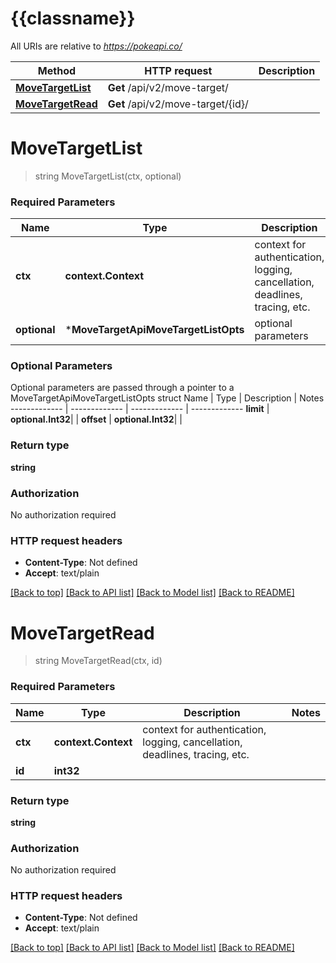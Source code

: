 # {{classname}}

All URIs are relative to *https://pokeapi.co/*

Method | HTTP request | Description
------------- | ------------- | -------------
[**MoveTargetList**](MoveTargetApi.md#MoveTargetList) | **Get** /api/v2/move-target/ | 
[**MoveTargetRead**](MoveTargetApi.md#MoveTargetRead) | **Get** /api/v2/move-target/{id}/ | 

# **MoveTargetList**
> string MoveTargetList(ctx, optional)


### Required Parameters

Name | Type | Description  | Notes
------------- | ------------- | ------------- | -------------
 **ctx** | **context.Context** | context for authentication, logging, cancellation, deadlines, tracing, etc.
 **optional** | ***MoveTargetApiMoveTargetListOpts** | optional parameters | nil if no parameters

### Optional Parameters
Optional parameters are passed through a pointer to a MoveTargetApiMoveTargetListOpts struct
Name | Type | Description  | Notes
------------- | ------------- | ------------- | -------------
 **limit** | **optional.Int32**|  | 
 **offset** | **optional.Int32**|  | 

### Return type

**string**

### Authorization

No authorization required

### HTTP request headers

 - **Content-Type**: Not defined
 - **Accept**: text/plain

[[Back to top]](#) [[Back to API list]](../README.md#documentation-for-api-endpoints) [[Back to Model list]](../README.md#documentation-for-models) [[Back to README]](../README.md)

# **MoveTargetRead**
> string MoveTargetRead(ctx, id)


### Required Parameters

Name | Type | Description  | Notes
------------- | ------------- | ------------- | -------------
 **ctx** | **context.Context** | context for authentication, logging, cancellation, deadlines, tracing, etc.
  **id** | **int32**|  | 

### Return type

**string**

### Authorization

No authorization required

### HTTP request headers

 - **Content-Type**: Not defined
 - **Accept**: text/plain

[[Back to top]](#) [[Back to API list]](../README.md#documentation-for-api-endpoints) [[Back to Model list]](../README.md#documentation-for-models) [[Back to README]](../README.md)

